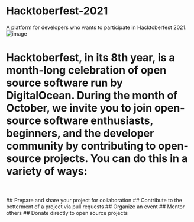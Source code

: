 # Hacktoberfest-2021

A platform for developers who wants to participate in Hacktoberfest 2021.
![image](https://user-images.githubusercontent.com/56837137/135561586-cbdea6bc-aeed-4011-89ce-c1bfb13f8e6d.png)

# Hacktoberfest, in its 8th year, is a month-long celebration of open source software run by DigitalOcean. During the month of October, we invite you to join open-source software  enthusiasts, beginners, and the developer community by contributing to open-source projects. You can do this in a variety of ways:
<br>
<br>
## Prepare and share your project for collaboration
## Contribute to the betterment of a project via pull requests
## Organize an event
## Mentor others
## Donate directly to open source projects
